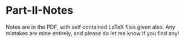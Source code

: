 # Part-II-Notes

Notes are in the PDF, with self contained LaTeX files given also. Any mistakes are mine entirely, and please do let me know if you find any!
